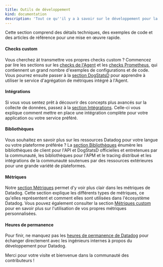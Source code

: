 ```yaml
---
title: Outils de développement
kind: documentation
description: 'Tout ce qu''il y a à savoir sur le développement pour la plateforme Datadog, notamment des exemples de configurations et de code, ainsi que de nombreuses références.'
---
```

Cette section comprend des détails techniques, des exemples de code et des articles de référence pour une mise en œuvre rapide.

#### Checks custom

Vous cherchez àt transmettre vos propres checks custom ? Commencez par lire les sections sur les [checks de l'Agent][1] et les [checks Prometheus][2], qui contiennent un grand nombre d'exemples de configurations et de code. Vous pourrez ensuite passer à la [section DogStatsD][3] pour apprendre à utiliser le service d'agrégation de métriques intégré à l'Agent.

#### Intégrations

Si vous vous sentez prêt à découvrir des concepts plus avancés sur la collecte de données, passez à la [section Intégrations][4]. Celle-ci vous explique comment mettre en place une intégration complète pour votre application ou votre service préféré.

#### Bibliothèques

Vous souhaitez en savoir plus sur les ressources Datadog pour votre langue ou votre plateforme préférée ? La [section Bibliothèques][5] énumère les bibliothèques de client pour l'API et DogStatsD officielles et entretenues par la communauté, les bibliothèques pour l'APM et le tracing distribué et les intégrations de la communauté soutenues par des ressources extérieures pour une grande variété de plateformes.

#### Métriques

Notre [section Métriques][6] permet d'y voir plus clair dans les métriques de Datadog. Cette section explique les différents types de métriques, ce qu'elles représentent et comment elles sont utilisées dans l'écosystème Datadog. Vous pouvez également consulter la section [Métriques custom][7] pour en savoir plus sur l'utilisation de vos propres métriques personnalisées.

#### Heures de permanence

Pour finir, ne manquez pas les [heures de permanence de Datadog][8] pour échanger directement avec les ingénieurs internes à propos du développement pour Datadog.

Merci pour votre visite et bienvenue dans la communauté des contributeurs !

[1]: /fr/developers/integrations
[2]: /fr/developers/prometheus
[3]: /fr/developers/dogstatsd
[4]: /fr/developers/integrations
[5]: /fr/developers/libraries
[6]: /fr/developers/metrics
[7]: /fr/developers/metrics/custom_metrics
[8]: /fr/developers/office_hours